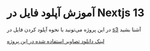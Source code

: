 # آموزش آپلود فایل در Nextjs 13

در این پروژه می‌تونید با نحوه آپلود کردن فایل در [s3](https://docs.aws.amazon.com/AmazonS3/latest/userguide/Welcome.html) آشنا بشید

[لینک دانلود تصاویر استفاده شده در این پروژه](https://drive.google.com/drive/folders/15IH0-vlfIVbyqJqtTX4zWYrT2y1oZP-e?usp=sharing)
